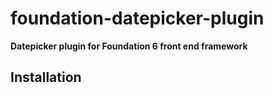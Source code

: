 # foundation-datepicker-plugin
**Datepicker plugin for Foundation 6 front end framework**

## Installation
